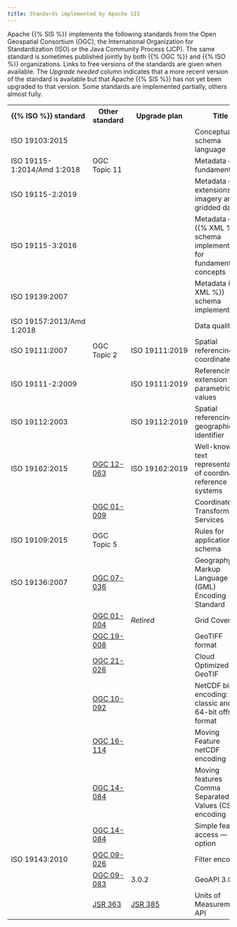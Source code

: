 ```yaml
---
title: Standards implemented by Apache SIS
---
```


Apache {{% SIS %}} implements the following standards from
the Open Geospatial Consortium (OGC),
the International Organization for Standardization (ISO) or
the Java Community Process (JCP).
The same standard is sometimes published jointly by both {{% OGC %}} and {{% ISO %}} organizations.
Links to free versions of the standards are given when available.
The _Upgrade needed_ column indicates that a more recent version of the standard
is available but that Apache {{% SIS %}} has not yet been upgraded to that version.
Some standards are implemented partially, others almost fully.

<table>
  <tr>
    <th>{{% ISO %}} standard</th>
    <th>Other standard</th>
    <th>Upgrade plan</th>
    <th>Title</th>
  </tr><tr>
    <td>ISO 19103:2015</td>
    <td></td>
    <td></td>
    <td>Conceptual schema language</td>
  </tr><tr>
    <td>ISO 19115-1:2014/Amd 1:2018</td>
    <td>OGC Topic 11</td>
    <td></td>
    <td>Metadata — fundamentals</td>
  </tr><tr>
    <td>ISO 19115-2:2019</td>
    <td></td>
    <td></td>
    <td>Metadata — extensions for imagery and gridded data</td>
  </tr><tr>
    <td>ISO 19115-3:2016</td>
    <td></td>
    <td></td>
    <td>Metadata — {{% XML %}} schema implementation for fundamental concepts</td>
  </tr><tr>
    <td>ISO 19139:2007</td>
    <td></td>
    <td></td>
    <td>Metadata {{% XML %}} schema implementation</td>
  </tr><tr>
    <td>ISO 19157:2013/Amd 1:2018</td>
    <td></td>
    <td></td>
    <td>Data quality</td>
  </tr><tr>
    <td>ISO 19111:2007</td>
    <td>OGC Topic 2</td>
    <td>ISO 19111:2019</td>
    <td>Spatial referencing by coordinates</td>
  </tr><tr>
    <td>ISO 19111-2:2009</td>
    <td></td>
    <td>ISO 19111:2019</td>
    <td>Referencing — extension for parametric values</td>
  </tr><tr>
    <td>ISO 19112:2003</td>
    <td></td>
    <td>ISO 19112:2019</td>
    <td>Spatial referencing by geographic identifier</td>
  </tr><tr>
    <td>ISO 19162:2015</td>
    <td><a href="http://docs.opengeospatial.org/is/12-063r5/12-063r5.html">OGC 12-063</a></td>
    <td>ISO 19162:2019</td>
    <td>Well-known text representation of coordinate reference systems</td>
  </tr><tr>
    <td></td>
    <td><a href="https://portal.ogc.org/files/?artifact_id=999">OGC 01-009</a></td>
    <td></td>
    <td>Coordinate Transformation Services</td>
  </tr><tr>
    <td>ISO 19109:2015</td>
    <td>OGC Topic 5</td>
    <td></td>
    <td>Rules for application schema</td>
  </tr><tr>
    <td>ISO 19136:2007</td>
    <td><a href="https://portal.ogc.org/files/?artifact_id=74183&version=2">OGC 07-036</a></td>
    <td></td>
    <td>Geography Markup Language (GML) Encoding Standard</td>
  </tr><tr>
    <td></td>
    <td><a href="https://portal.ogc.org/files/?artifact_id=6628">OGC 01-004</a></td>
    <td><em>Retired</em></td>
    <td>Grid Coverage</td>
  </tr><tr>
    <td></td>
    <td><a href="http://www.opengis.net/doc/IS/GeoTIFF/1.1">OGC 19-008</a></td>
    <td></td>
    <td>GeoTIFF format</td>
  </tr><tr>
    <td></td>
    <td><a href="http://www.opengis.net/doc/is/COG/1.0">OGC 21-026</a></td>
    <td></td>
    <td>Cloud Optimized GeoTIF</td>
  </tr><tr>
    <td></td>
    <td><a href="https://portal.ogc.org/files/?artifact_id=43734">OGC 10-092</a></td>
    <td></td>
    <td>NetCDF binary encoding: classic and 64-bit offset format</td>
  </tr><tr>
    <td></td>
    <td><a href="http://docs.opengeospatial.org/bp/16-114r3/16-114r3.html">OGC 16-114</a></td>
    <td></td>
    <td>Moving Feature netCDF encoding</td>
  </tr><tr>
    <td></td>
    <td><a href="http://docs.opengeospatial.org/is/14-084r2/14-084r2.html">OGC 14-084</a></td>
    <td></td>
    <td>Moving features Comma Separated Values (CSV) encoding</td>
  </tr><tr>
    <td></td>
    <td><a href="https://portal.ogc.org/files/?artifact_id=25354">OGC 14-084</a></td>
    <td></td>
    <td>Simple feature access — SQL option</td>
  </tr><tr>
    <td>ISO 19143:2010</td>
    <td><a href="http://docs.opengeospatial.org/is/09-026r2/09-026r2.html">OGC 09-026</a></td>
    <td></td>
    <td>Filter encoding</td>
  </tr><tr>
    <td></td>
    <td><a href="https://portal.ogc.org/files/?artifact_id=71648">OGC 09-083</a></td>
    <td>3.0.2</td>
    <td>GeoAPI 3.0.2</td>
  </tr><tr>
    <td></td>
    <td><a href="https://jcp.org/en/jsr/detail?id=363">JSR 363</a></td>
    <td><a href="https://jcp.org/en/jsr/detail?id=385">JSR 385</a></td>
    <td>Units of Measurement API</td>
  </tr>
</table>
